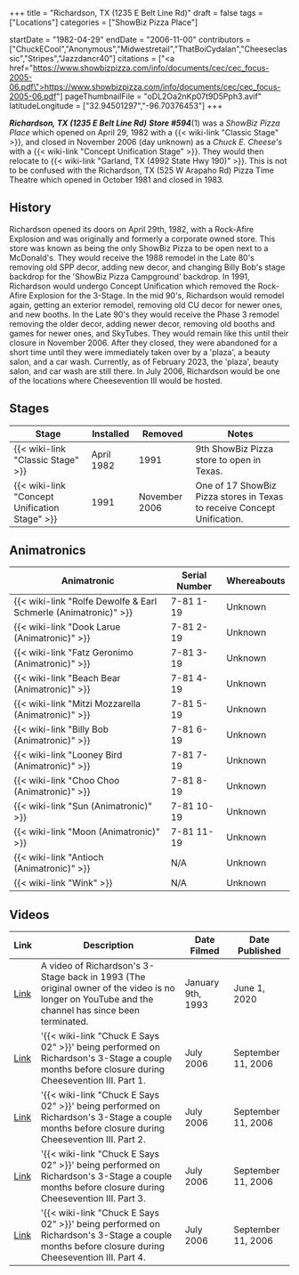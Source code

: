 +++
title = "Richardson, TX (1235 E Belt Line Rd)"
draft = false
tags = ["Locations"]
categories = ["ShowBiz Pizza Place"]


startDate = "1982-04-29"
endDate = "2006-11-00"
contributors = ["ChuckECool","Anonymous","Midwestretail","ThatBoiCydalan","Cheeseclassic","Stripes","Jazzdancr40"]
citations = ["<a href=\"https://www.showbizpizza.com/info/documents/cec/cec_focus-2005-06.pdf\">https://www.showbizpizza.com/info/documents/cec/cec_focus-2005-06.pdf</a>"]
pageThumbnailFile = "oDL2Oa2nKp07t9D5Pph3.avif"
latitudeLongitude = ["32.94501297","-96.70376453"]
+++

***Richardson, TX (1235 E Belt Line Rd)*** ***Store #594***(1) was a *ShowBiz Pizza Place* which opened on April 29, 1982 with a {{< wiki-link "Classic Stage" >}}, and closed in November 2006 (day unknown) as a *Chuck E. Cheese's* with a {{< wiki-link "Concept Unification Stage" >}}. They would then relocate to {{< wiki-link "Garland, TX (4992 State Hwy 190)" >}}. This is not to be confused with the Richardson, TX (525 W Arapaho Rd) Pizza Time Theatre which opened in October 1981 and closed in 1983.

## History

Richardson opened its doors on April 29th, 1982, with a Rock-Afire Explosion and was originally and formerly a corporate owned store. This store was known as being the only ShowBiz Pizza to be open next to a McDonald's. They would receive the 1988 remodel in the Late 80's removing old SPP decor, adding new decor, and changing Billy Bob's stage backdrop for the 'ShowBiz Pizza Campground' backdrop. In 1991, Richardson would undergo Concept Unification which removed the Rock-Afire Explosion for the 3-Stage. In the mid 90's, Richardson would remodel again, getting an exterior remodel, removing old CU decor for newer ones, and new booths. In the Late 90's they would receive the Phase 3 remodel removing the older decor, adding newer decor, removing old booths and games for newer ones, and SkyTubes. They would remain like this until their closure in November 2006. After they closed, they were abandoned for a short time until they were immediately taken over by a 'plaza', a beauty salon, and a car wash. Currently, as of February 2023, the 'plaza', beauty salon, and car wash are still there. In July 2006, Richardson would be one of the locations where Cheesevention III would be hosted.

## Stages

| Stage                                               | Installed  | Removed       | Notes                                                                   |
|-----------------------------------------------------|------------|---------------|-------------------------------------------------------------------------|
| {{< wiki-link "Classic Stage" >}}             | April 1982 | 1991          | 9th ShowBiz Pizza store to open in Texas.                               |
| {{< wiki-link "Concept Unification Stage" >}} | 1991       | November 2006 | One of 17 ShowBiz Pizza stores in Texas to receive Concept Unification. |

## Animatronics

| Animatronic                                                               | Serial Number | Whereabouts |
|---------------------------------------------------------------------------|---------------|-------------|
| {{< wiki-link "Rolfe Dewolfe &amp; Earl Schmerle (Animatronic)" >}} | 7-81 1-19     | Unknown     |
| {{< wiki-link "Dook Larue (Animatronic)" >}}                        | 7-81 2-19     | Unknown     |
| {{< wiki-link "Fatz Geronimo (Animatronic)" >}}                     | 7-81 3-19     | Unknown     |
| {{< wiki-link "Beach Bear (Animatronic)" >}}                        | 7-81 4-19     | Unknown     |
| {{< wiki-link "Mitzi Mozzarella (Animatronic)" >}}                  | 7-81 5-19     | Unknown     |
| {{< wiki-link "Billy Bob (Animatronic)" >}}                         | 7-81 6-19     | Unknown     |
| {{< wiki-link "Looney Bird (Animatronic)" >}}                       | 7-81 7-19     | Unknown     |
| {{< wiki-link "Choo Choo (Animatronic)" >}}                         | 7-81 8-19     | Unknown     |
| {{< wiki-link "Sun (Animatronic)" >}}                               | 7-81 10-19    | Unknown     |
| {{< wiki-link "Moon (Animatronic)" >}}                              | 7-81 11-19    | Unknown     |
| {{< wiki-link "Antioch (Animatronic)" >}}                           | N/A           | Unknown     |
| {{< wiki-link "Wink" >}}                                            | N/A           | Unknown     |

## Videos

| Link                                                | Description                                                                                                                                          | Date Filmed       | Date Published     |
|-----------------------------------------------------|------------------------------------------------------------------------------------------------------------------------------------------------------|-------------------|--------------------|
| [Link](https://www.youtube.com/watch?v=k7uDkSJUZlI) | A video of Richardson's 3-Stage back in 1993 (The original owner of the video is no longer on YouTube and the channel has since been terminated.     | January 9th, 1993 | June 1, 2020       |
| [Link](https://www.youtube.com/watch?v=88zs6ZxUDHw) | '{{< wiki-link "Chuck E Says 02" >}}' being performed on Richardson's 3-Stage a couple months before closure during Cheesevention III. Part 1. | July 2006         | September 11, 2006 |
| [Link](https://www.youtube.com/watch?v=Iii9AIuFfP8) | '{{< wiki-link "Chuck E Says 02" >}}' being performed on Richardson's 3-Stage a couple months before closure during Cheesevention III. Part 2. | July 2006         | September 11, 2006 |
| [Link](https://www.youtube.com/watch?v=Uq0ltz3dyb4) | '{{< wiki-link "Chuck E Says 02" >}}' being performed on Richardson's 3-Stage a couple months before closure during Cheesevention III. Part 3. | July 2006         | September 11, 2006 |
| [Link](https://www.youtube.com/watch?v=KN1CYbB0gXk) | '{{< wiki-link "Chuck E Says 02" >}}' being performed on Richardson's 3-Stage a couple months before closure during Cheesevention III. Part 4. | July 2006         | September 11, 2006 |